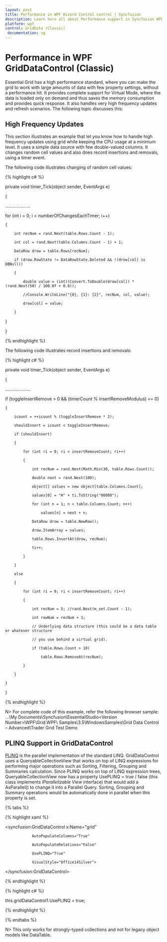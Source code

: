 ```yaml
---
layout: post
title: Performance in WPF Wizard Control control | Syncfusion
description: Learn here all about Performance support in Syncfusion WPF GridDataControl (Classic) control and more.
platform: wpf
control: GridData (Classic)
 documentation: ug
---
```

# Performance in WPF GridDataControl (Classic)

Essential Grid has a high performance standard, where you can make the grid to work with large amounts of data with few property settings, without a performance hit. It provides complete support for Virtual Mode, where the data is loaded only on demand and thus saves the memory consumption and provides quick response. It also handles very high frequency updates and refresh scenarios. The following topic discusses this:

## High Frequency Updates

This section illustrates an example that let you know how to handle high frequency updates using grid while keeping the CPU usage at a minimum level. It uses a simple data source with few double-valued columns. It changes random cell values and also does record insertions and removals, using a timer event.

The following code illustrates changing of random cell values:

{% highlight c# %}

private void timer_Tick(object sender, EventArgs e)

{

....................

for (int i = 0; i < numberOfChangesEachTimer; i++)

	{

		int recNum = rand.Next(table.Rows.Count - 1);

		int col = rand.Next(table.Columns.Count - 1) + 1;

		DataRow drow = table.Rows[recNum];

		if (drow.RowState != DataRowState.Deleted && !(drow[col] is DBNull))

		{

			double value = (int)(Convert.ToDouble(drow[col]) * (rand.Next(50) / 100.0f + 0.8));

			//Console.WriteLine("{0}, {1}: {2}", recNum, col, value);

			drow[col] = value;

		}

   }

}

{% endhighlight  %}

The following code illustrates record insertions and removals:

{% highlight c# %}

private void timer_Tick(object sender, EventArgs e)

{

....................

if (toggleInsertRemove > 0 && (timerCount % insertRemoveModulus) == 0)

	{

		icount = ++icount % (toggleInsertRemove * 2);

		shouldInsert = icount < toggleInsertRemove;

		if (shouldInsert)

		{

			for (int ri = 0; ri < insertRemoveCount; ri++)

			{

				int recNum = rand.Next(Math.Min(30, table.Rows.Count));

				double next = rand.Next(100);

				object[] values = new object[table.Columns.Count];

				values[0] = "H" + ti.ToString("00000");

				for (int n = 1; n < table.Columns.Count; n++)

					values[n] = next + n;

				DataRow drow = table.NewRow();

				drow.ItemArray = values;

				table.Rows.InsertAt(drow, recNum);

				ti++;

			}

		}

		else

		{

			for (int ri = 0; ri < insertRemoveCount; ri++)

			{

				int recNum = 5; //rand.Next(m_set.Count - 1);

				int rowNum = recNum + 1;

				// Underlying data structure (this could be a data table or whatever structure

				// you use behind a virtual grid).

				if (table.Rows.Count > 10)

					table.Rows.RemoveAt(recNum);

			}

		}

	}

}

{% endhighlight  %}

N> For complete code of this example, refer the following browser sample: ...\My Documents\Syncfusion\EssentialStudio\<Version Number>\WPF\Grid.WPF\ Samples\3.5\WindowsSamples\Grid Data Control – Advanced\Trader Grid Test Demo

## PLINQ Support in GridDataControl

[PLINQ](http://msdn.microsoft.com/en-us/library/dd997425.aspx) is the parallel implementation of the standard LINQ. GridDataControl uses a QueryableCollectionView that works on top of LINQ expressions for performing major operations such as Sorting, Filtering, Grouping and Summaries calculation. Since PLINQ works on top of LINQ expression trees, QueryableCollectionView now has a property UsePLINQ = true / false (this class implements _IParallelizable View_ interface) that would add a AsParallel() to change it into a Parallel Query. Sorting, Grouping and Summary operations would be automatically done in parallel when this property is set.

{% tabs %}

{% highlight xaml %}

<syncfusion:GridDataControl x:Name="grid"  

                AutoPopulateColumns="True"    

                AutoPopulateRelations="False"

                UsePLINQ="True"

				VisualStyle="Office14Silver">

</syncfusion:GridDataControl>

{% endhighlight  %}

{% highlight c# %}

this.gridDataControl1.UsePLINQ = true;

{% endhighlight  %}

{% endtabs %}

N> This only works for strongly-typed collections and not for legacy object models like DataTable.